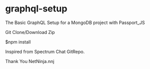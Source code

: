 # graphql-setup
The Basic GraphQL Setup for a MongoDB project with Passport_JS

Git Clone/Download Zip

$npm install

Inspired from Spectrum Chat GitRepo.

Thank You NetNinja.nnj